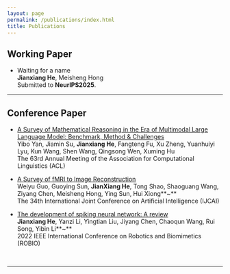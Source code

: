 ```yaml
---
layout: page
permalink: /publications/index.html
title: Publications
---
```


## Working Paper

- Waiting for a name <br>**Jianxiang He**, Meisheng Hong<br>Submitted to **NeurIPS2025**.

---

## Conference Paper

- [A Survey of Mathematical Reasoning in the Era of Multimodal Large Language Model: Benchmark, Method & Challenges](https://arxiv.org/abs/2412.11936)<br>Yibo Yan, Jiamin Su, **Jianxiang He**, Fangteng Fu, Xu Zheng, Yuanhuiyi Lyu, Kun Wang, Shen Wang, Qingsong Wen, Xuming Hu<br>The 63rd Annual Meeting of the Association for Computational Linguistics (ACL)<br>

- [A Survey of fMRI to Image Reconstruction](https://arxiv.org/abs/2502.16861)<br>Weiyu Guo, Guoying Sun, **JianXiang He**, Tong Shao, Shaoguang Wang, Ziyang Chen, Meisheng Hong, Ying Sun, Hui Xiong**~**<br>The 34th International Joint Conference on Artificial Intelligence (IJCAI)<br>

- [The development of spiking neural network: A review](https://ieeexplore.ieee.org/abstract/document/10012028/)<br>**Jianxiang He**, Yanzi Li, Yingtian Liu, Jiyang Chen, Chaoqun Wang, Rui Song, Yibin Li**~**<br>2022 IEEE International Conference on Robotics and Biomimetics (ROBIO)<br>



<br>


---

<!-- ## Early Project

- [Securing Billion Bluetooth Devices leveraging Learning-based Techniques](https://ojs.aaai.org/index.php/AAAI/article/view/30544)<br>*Final year project ([thesis](https://caihanlin.com/mypaper/thesis/UG-thesis.pdf)).*<br>**Hanlin Cai** (Advisors: Zhezhuang Xu, Tozammel Hossain)<br>The 38th Annual AAAI Conference on Artificial Intelligence (AAAI 2024), [Undergraduate Consortium](https://aaai.org/aaai-24-conference/undergraduate-consortium-program/).<br>Vancouver, Canada. February, 2024.

- Optimizing Traffic Sign Detection System Using Deep Residual Neural Networks Combined with Analytic Hierarchy Process Model<br>*Junior-year course design.*<br>**Hanlin Cai**, Zheng Li, Jiaqi Hu, Wei Hong Lim, Sew Sun Tiang, Mastaneh Mokayef, Chin Hong Wong<br>The 28th International Conference on Artificial Life and Robotics.<br>Beppu, Japan. February, 2023.<br>Recommended for expanding publication in the Journal of Advances in Artificial Life Robotics (EI Compendex).

- An IoT Garbage Monitoring System for Effective Garbage Management<br>*First-year course design.*<br>**Hanlin Cai**, Jiaqi Hu, Zheng Li, Wei Hong Lim, Mastaneh Mokayef, Chin Hong Wong<br>The 4th International Conference on Computer Engineering, Network and Intelligent Multimedia<br>Surabaya, Indonesia. November, 2022 (EI Compendex).<br>

  <br> -->

<!-- ## Degree Thesis

- [Hybrid Detection Mechanism for Spoofing Attacks in Bluetooth Low Energy Networks](https://caihanlin.com/mypaper/thesis/UG-thesis.pdf)<br>**Hanlin Cai** (Advisor: Zhezhuang Xu). **Best Bachelor Thesis Award** (Top 1/300).<br>Proposal paper has been accepted by AAAI 2024<br>Expect to submit a long paper to KDD 2024.

- [Industrial Inspection System based on Intelligent IoT and Bionic Quadruped Robot](https://caihanlin.com/mypaper/thesis/IP-report.pdf)<br>**Hanlin Cai** (Advisor: Zhezhuang Xu, Yuxiong Xia). Junior-year Intern Program.<br>Industrial Placement at China Huading Tech and IIoT Lab<br>

  <br> -->

<br>